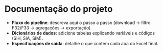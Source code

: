 # Documentação do projeto

- **Fluxo do pipeline**: descreva aqui o passo a passo (download → filtro F32/F33 → agregações → exportação).
- **Dicionários de dados**: adicione tabelas explicando variáveis e códigos (SIH, SIA, SIM).
- **Especificações de saída**: detalhe o que contém cada aba do Excel final.
